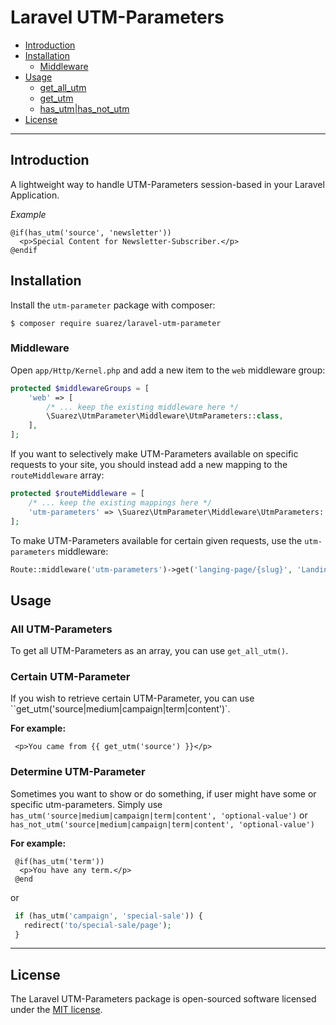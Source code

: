 # Laravel UTM-Parameters

- [Introduction](#introduction)
- [Installation](#installation)
  - [Middleware](#middleware)
- [Usage](#usage)
  - [get_all_utm](#all-utm-parameters)
  - [get_utm](#Certain-utm-parameter)
  - [has_utm|has_not_utm](#determine-utm-parameter)
- [License](#license)

---

## Introduction

A lightweight way to handle UTM-Parameters session-based in your Laravel Application.

*Example*

```blade
@if(has_utm('source', 'newsletter'))
  <p>Special Content for Newsletter-Subscriber.</p>
@endif
```

## Installation

Install the `utm-parameter` package with composer:

```
$ composer require suarez/laravel-utm-parameter
```

### Middleware

Open `app/Http/Kernel.php` and add a new item to the `web` middleware group:

```php
protected $middlewareGroups = [
    'web' => [
        /* ... keep the existing middleware here */
        \Suarez\UtmParameter\Middleware\UtmParameters::class,
    ],
];
```

If you want to selectively make UTM-Parameters available on specific requests to your site, you should instead add a new mapping to the `routeMiddleware` array:

```php
protected $routeMiddleware = [
    /* ... keep the existing mappings here */
    'utm-parameters' => \Suarez\UtmParameter\Middleware\UtmParameters::class,
];
```

To make UTM-Parameters available for certain given requests, use the `utm-parameters` middleware:

```php
Route::middleware('utm-parameters')->get('langing-page/{slug}', 'LandingPageController@show');
```

## Usage

### All UTM-Parameters

To get all UTM-Parameters as an array, you can use `get_all_utm()`.

###  Certain UTM-Parameter

If you wish to retrieve certain UTM-Parameter, you can use ``get_utm('source|medium|campaign|term|content')`.

**For example:**

```blade
 <p>You came from {{ get_utm('source') }}</p>
```

### Determine UTM-Parameter

Sometimes you want to show or do something, if user might have some or specific utm-parameters. Simply use `has_utm('source|medium|campaign|term|content', 'optional-value')` or `has_not_utm('source|medium|campaign|term|content', 'optional-value')`

**For example:**

```blade
 @if(has_utm('term'))
  <p>You have any term.</p>
 @end
```

or

```php
 if (has_utm('campaign', 'special-sale')) {
   redirect('to/special-sale/page');
 }
```

---

## License

The Laravel UTM-Parameters package is open-sourced software licensed under the [MIT license](https://opensource.org/licenses/MIT).
